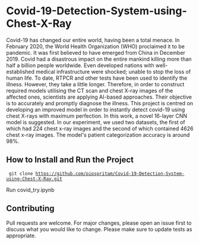# Covid-19-Detection-System-using-Chest-X-Ray
<p> Covid-19 has changed our entire world, having been a total menace. In February 2020, the World Health Organization (WHO) proclaimed it to be pandemic. It was first believed to have emerged from China in December 2019. Covid had a disastrous impact on the entire mankind killing more than half a billion people worldwide. Even developed nations with well-established medical infrastructure were shocked; unable to stop the loss of human life. To date, RTPCR and other tests have been used to identify the illness. However, they take a little longer. Therefore, in order to construct required models utilising the CT scan and chest X-ray images of the affected ones, scientists are applying AI-based approaches. Their objective is to accurately and promptly diagnose the illness. This project is centred on developing an improved model in order to instantly detect covid-19 using chest X-rays with maximum perfection. In this work, a novel 16-layer CNN model is suggested. In our experiment, we used two datasets, the first of which had 224 chest x-ray images and the second of which contained 4626 chest x-ray images. The model's patient categorization accuracy is around 98%. </p>

<h2> How to Install and Run the Project </h2>

<code> git clone https://github.com/pipspritam/Covid-19-Detection-System-using-Chest-X-Ray.git </code>

Run covid_try.ipynb


## Contributing

<p> Pull requests are welcome. For major changes, please open an issue first
to discuss what you would like to change.
Please make sure to update tests as appropriate. </p>

